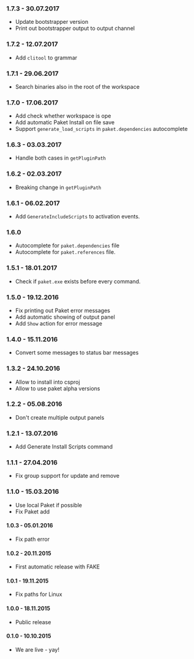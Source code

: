 ### 1.7.3 - 30.07.2017
* Update bootstrapper version
* Print out bootstrapper output to output channel

### 1.7.2 - 12.07.2017
* Add `clitool` to grammar

### 1.7.1 - 29.06.2017
* Search binaries also in the root of the workspace

### 1.7.0 - 17.06.2017
* Add check whether workspace is ope
* Add automatic Paket Install on file save
* Support `generate_load_scripts` in `paket.dependencies` autocomplete

### 1.6.3 - 03.03.2017
* Handle both cases in `getPluginPath`

### 1.6.2 - 02.03.2017
* Breaking change in `getPluginPath`

### 1.6.1 - 06.02.2017
* Add `GenerateIncludeScripts` to activation events.

### 1.6.0
* Autocomplete for `paket.dependencies` file
* Autocomplete for `paket.references` file.

### 1.5.1 - 18.01.2017
* Check if `paket.exe` exists before every command.

### 1.5.0 - 19.12.2016
* Fix printing out Paket error messages
* Add automatic showing of output panel
* Add `Show` action for error message

### 1.4.0 - 15.11.2016
* Convert some messages to status bar messages

### 1.3.2 - 24.10.2016
* Allow to install into csproj
* Allow to use paket alpha versions

### 1.2.2 - 05.08.2016
* Don't create multiple output panels

### 1.2.1 - 13.07.2016
* Add Generate Install Scripts command

### 1.1.1 - 27.04.2016
* Fix group support for update and remove

### 1.1.0 - 15.03.2016
* Use local Paket if possible
* Fix Paket add

#### 1.0.3 - 05.01.2016
* Fix path error

#### 1.0.2 - 20.11.2015
* First automatic release with FAKE

#### 1.0.1 - 19.11.2015
* Fix paths for Linux

#### 1.0.0 - 18.11.2015
* Public release

#### 0.1.0 - 10.10.2015
* We are live - yay!
